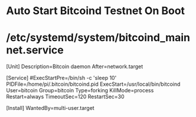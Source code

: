 # Auto Start Bitcoind Testnet On Boot
# /etc/systemd/system/bitcoind_mainnet.service

[Unit]
Description=Bitcoin daemon
After=network.target

[Service]
#ExecStartPre=/bin/sh -c 'sleep 10'
PIDFile=/home/pi/.bitcoin/bitcoind.pid
ExecStart=/usr/local/bin/bitcoind
User=bitcoin
Group=bitcoin
Type=forking
KillMode=process
Restart=always
TimeoutSec=120
RestartSec=30

[Install]
WantedBy=multi-user.target
